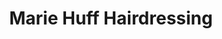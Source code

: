 ---
title: "Marie Huff Hairdressing"
url: /philadelphia/marie-huff-hairdressing/
shop: hairdresser
---